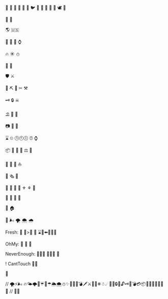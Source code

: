 🐢 🦃 🐌 🐬 🐂 🐺  🐦 🐔 🐓 🐣 🐤 🐧 🕊 🐥

🐊 🐲

🌎 🇺🇸

🔮 💎 💍 ⌚ 

🔥 ☀ ⛄

📡 🔭

🛡 ⚔

🔧 ⛏ 🔨 ✂ ⚒

🗝 🔒 ☠

⛱ 🎈 🎊

📷 💾 🔋

⌛ ⏲ 🕒🕙🕕 ⏰ ⌚

📦 🐉 🍆 👶 ⚖ 💉

🚕 🚌 🚁 ⛵ 

📰 🗞️ 📜

🌷 💮 🌼 🌺 ⚜️ ⚘ 🌹

🍎 🍓 🍅 🍊

🏡 🏠 

💨 🌬️ 🌪 🌨 🌧 

Fresh:
📖 👶>👵 🔄    ⌛💺⬅️👑🔔💨

OhMy:
🦁 🐯 🐻

NeverEnough:
🔔🐮🔔 🔔🐮🔔     🐄

! CantTouch
🔨⏰

🚜

// 🌪⚡🌬 🔥🌤🌩🌟☔🌈☂🌦🌨⛄✨🎋🎍🌋💣🗡⚔🔫💧❄☃☄🌊🚚🔒🔐🔓🗝🏦💣💳📦💼🔦🔧🔨🔩🔪🔫
// 👾👾
